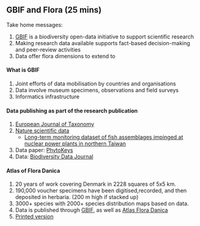 ## GBIF and Flora (25 mins) ##

Take home messages:

1. [GBIF](https://demo.gbif.org/what-is-gbif) is a biodiversity open-data initiative to support scientific research
2. Making research data available supports fact-based decision-making and peer-review activities
3. Data offer flora dimensions to extend to


#### What is GBIF ####
1. Joint efforts of data mobilisation by countries and organisations
2. Data involve museum specimens, observations and field surveys
3. Informatics infrastructure

#### Data publishing as part of the research publication ####
1. [European Journal of Taxonomy](http://www.europeanjournaloftaxonomy.eu/index.php/ejt)
2. [Nature scientific data](http://www.nature.com/sdata/)
    - [Long-term monitoring dataset of fish assemblages impinged at nuclear power plants in northern Taiwan](http://www.nature.com/articles/sdata201571)
3. Data paper: [PhytoKeys](http://phytokeys.pensoft.net/)
4. Data: [Biodiversity Data Journal](http://bdj.pensoft.net/)

#### Atlas of Flora Danica ####
1. 20 years of work covering Denmark in 2228 squares of 5x5 km.
2. 190,000 voucher specimens have been digitised,recorded, and then deposited in herbaria. (200 m high if stacked up)
3. 3000+ species with 2000+ species distribution maps based on data.
4. Data is published through [GBIF](https://demo.gbif.org/dataset/8df9af24-1fbd-4699-a545-9a2867ff25fe#description), as well as [Atlas Flora Danica](http://atlasfloradanica.dk/)
5. [Printed version](https://bibliotek.kk.dk/ting/collection/870970-basis%3A52129117)

